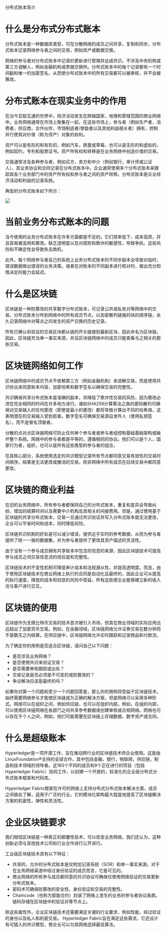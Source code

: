 分布式账本简介

# 什么是分布式分布式账本

分布式账本是一种数据库类型，可在分散网络的成员之间共享，复制和同步。分布式账本记录网络参与者之间的交易，例如资产或数据交换。

网络的参与者对分布式账本中记录的更新进行管理并达成共识。不涉及中央机构或第三方调解人，例如金融机构或票据交换所。分布式账本中的每个记录都有一个时间戳和唯一的加密签名，从而使分布式账本中的所有交易都可以被审核，并不会被篡改。

# 分布式账本在现实业务中的作用

在当今互联互通的世界中，经济活动发生在跨越国家，地理和管辖范围的商业网络中。业务网络通常在市场上聚集在一起，在这些市场上，参与者（例如生产者，消费者，供应商，合作伙伴，市场制造者/使能者以及其他利益相关者）拥有，控制并行使其对价值（称为资产）对象的权利。

资产可以是有形的和有形的，例如汽车，房屋或草莓，也可以是无形的和虚拟的，例如契约，专利和股票证书。资产所有权和转移是在业务网络中创造价值的交易。

交易通常涉及各种参与者，例如买方，卖方和中介（例如银行，审计师或公证人），其业务协议和合同记录在分布式账本中。企业通常使用多个分布式账本来跟踪其各个业务部门中的资产所有权和参与者之间的资产转移。分布式账本是企业经济活动和利益的记录系统。

典型的分布式账本如下所示：

![](https://img-blog.csdnimg.cn/2020010314534229.png)

# 当前业务分布式账本的问题

当今使用的业务分布式账本在许多方面都是不足的。它们效率低下，成本高昂，并且容易被滥用和篡改。缺乏透明度以及对腐败和欺诈的敏感性，导致争执。这些风险和不确定性会导致失去商机。

此外，每个网络参与者自己的系统上业务分布式账本的不同步副本会导致对临时，错误数据做出错误的业务决策。或者在对账本的不同副本进行核对时，做出充分知情决定的能力会延迟。

# 什么是区块链

区块链是一种防篡改的共享数字分布式账本，可记录公共或私有对等网络中的交易。分布式账本分布到网络中的所有成员节点，以加密散列链接的块的顺序链，永久记录网络中对等点之间发生的资产交换的历史记录。

所有已确认和验证的交易区块都从链的开头链接到最新区块，因此命名为区块链。因此，区块链充当单一事实来源，并且区块链网络中的成员只能查看与之相关的那些交易。

# 区块链网络如何工作

区块链网络中的成员节点不依赖第三方（例如金融机构）来调解交易，而是使用共识协议来同意账本内容，加密哈希和数字签名以确保交易的完整性。

共识确保共享分布式账本是准确的副本，并降低了欺诈性交易的风险，因为篡改必须在完全相同的时间在许多地方进行。诸如SHA256计算算法之类的密码散列可确保对交易输入的任何更改（即使是最小的更改）都将导致计算出不同的哈希值，这表明潜在的交易输入受到损害。数字签名可确保交易源自发件人（使用私钥签名），而不是冒名顶替者。

分散的点对点区块链网络可防止任何单个参与者或参与者组控制基础基础架构或破坏整个系统。网络中的参与者都是平等的，遵循相同的协议。他们可以是个人，国家行为者，组织，也可以是所有这些类型的参与者的组合。

在其核心部分，系统使用选定的共识模型记录所有节点都同意交易有效性的交易时间顺序。结果是无法更改或撤消的交易，除非网络中所有成员在后续交易中都同意更改。

# 区块链的商业利益

在旧的业务网络中，所有参与者都保持自己的分布式账本，重复和差异会导致纠纷，增加的结算时间以及需要中介机构及其相关的间接费用。但是，通过使用基于区块链的共享分布式账本，交易一旦通过共识验证并写入分布式账本就无法更改，企业可以节省时间和成本，同时降低风险。

区块链共识机制的好处是可以减少错误，提供近乎实时的参考数据，从而为参与者提供了统一一致的数据集，并为参与者提供了更改其资产描述的灵活性。

由于没有一个参与成员拥有共享账本中包含的信息的来源，因此区块链技术可提高参与成员之间交易信息流的信任度和完整性。

区块链技术的不变性机制可降低审计成本和法规遵从性，并提高透明度。而且，由于使用区块链技术在商业网络上执行的合同是自动化且最终的，因此企业可从提高的执行速度，降低的成本和较低的风险中受益，所有这些使企业能够建立新的收入流与客户进行交互。

# 区块链的使用

区块链作为支撑比特币交易的技术首次被引入市场，但其在商业领域的实际应用远远超出了加密货币交易。例如，在金融领域，区块链网络允许证券交易在数分钟而不是数天之内结算。在供应链中，区块链网络允许实时跟踪和记录商品和付款流。

为了确定你的用例是否适合区块链，请问自己以下问题：

* 是否涉及业务网络？
* 是否使用共识来验证交易？
* 是否需要审核跟踪或出处？
* 交易记录是否必须是不可变的或防篡改的？
* 争议解决应该是最终的吗？
  
如果你对第一个问题和至少一个问题回答是，那么你的用例将受益于区块链技术。始终需要网络参与才能使区块链成为正确的解决方案，但是网络可以采用多种形式。网络可以在组织之间，例如供应链，也可以在组织内部。例如，在组织内部，可以使用区块链网络在各部门之间共享参考数据或创建审核或合规网络。网络也可以存在于个人之间，例如，他们可能需要在区块链上存储数据，数字资产或合同。

# 什么是超级账本

Hyperledger是一项开源工作，旨在推动跨行业的区块链技术供企业使用。这是由LinuxFoundation®主持的全球合作，其中包括金融，银行，物联网，供应链，制造和技术领域的领导者。这183个不同的成员和9个正在进行的项目（包括Hyperledger Fabric）协同工作，以创建一个开放的，标准化的企业级分布式分布式账本框架和代码库。

Hyperledger Fabric框架在许可的网络上支持分布式分布式账本解决方案，成员之间彼此了解，适用于广泛的行业。它的模块化架构最大程度地提高了区块链解决方案的机密性，弹性和灵活性。

# 企业区块链要求

我们相信区块链是一种真正的颠覆性技术，可以改变业务网络。我们还认为，这种创新必须与其他技术公司和行业合作进行公开进行。

工业级区块链技术具有以下特征：

* 共享的，允许的分布式账本是仅附加记录系统（SOR）和单一事实来源。对于在业务网络渠道中经过身份验证的成员而言，它是可见的。
* 商业网络的所有参与成员都同意的共识协议可确保仅使用网络验证的交易更新分布式账本。
* 密码术可确保防篡改的安全性，身份验证和交易的完整性。
* Chaincode（也称为智能合约）封装了网络上发生的业务的参与者协议条款。链码存储在区块链中的验证对等节点上。
  
除这些属性外，企业区块链技术还需要满足关键的行业要求，例如性能，经过验证的身份以及私人和机密交易。 Hyperledger Fabric旨在满足这些需求。它还设计有可插入的共识模型，使企业可以为其网络选择最佳算法。

